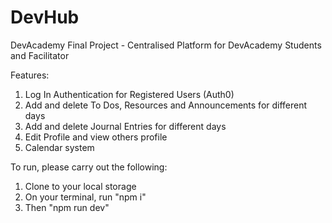 # DevHub
DevAcademy Final Project - Centralised Platform for DevAcademy Students and Facilitator

Features: 
1) Log In Authentication for Registered Users (Auth0)
2) Add and delete To Dos, Resources and Announcements for different days
3) Add and delete Journal Entries for different days
4) Edit Profile and view others profile
5) Calendar system

To run, please carry out the following:
1) Clone to your local storage
2) On your terminal, run "npm i"
3) Then "npm run dev"


